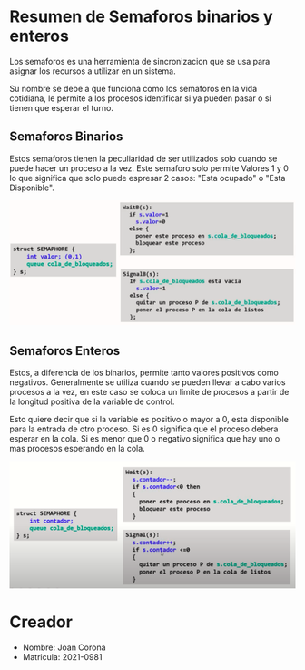 # Resumen de Semaforos binarios y enteros

Los semaforos es una herramienta de sincronizacion que se usa para asignar los recursos a utilizar en un sistema.

Su nombre se debe a que funciona como los semaforos en la vida cotidiana, le permite a los procesos identificar si ya pueden pasar o si tienen que esperar el turno.

## Semaforos Binarios

Estos semaforos tienen la peculiaridad de ser utilizados solo cuando se puede hacer un proceso a la vez. Este semaforo solo permite Valores 1 y 0 lo que significa que solo puede espresar 2 casos: "Esta ocupado" o "Esta Disponible".

![Semaforos Binarios](./sbinarios.PNG "Configuracion Semaforo Binario")

## Semaforos Enteros

Estos, a diferencia de los binarios, permite tanto valores positivos como negativos. Generalmente se utiliza cuando se pueden llevar a cabo varios procesos a la vez, en este caso se coloca un limite de procesos a partir de la longitud positiva de la variable de control. 

Esto quiere decir que si la variable es positivo o mayor a 0, esta disponible para la entrada de otro proceso. Si es 0 significa que el proceso debera esperar en la cola. Si es menor que 0 o negativo significa que hay uno o mas procesos esperando en la cola.

![Semaforos Enteros](./senteros.PNG "Configuracion Semaforo Entero")

# Creador

* Nombre: Joan Corona
* Matricula: 2021-0981